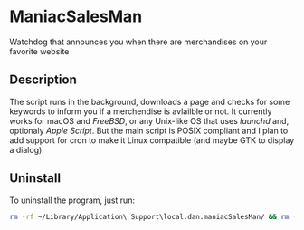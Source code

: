 # ManiacSalesMan
Watchdog that announces you when there are merchandises on your favorite website


## Description

The script runs in the background, downloads a page and checks for some keywords to inform you if a merchendise is avlailble or not.
It currently works for macOS and _FreeBSD_, or any Unix-like OS that uses _launchd_ and, optionaly _Apple Script_.
But the main script is POSIX compliant and I plan to add support for cron to make it Linux compatible (and maybe GTK to display a dialog). 

## Uninstall

To uninstall the program, just run:

```sh
rm -rf ~/Library/Application\ Support\local.dan.maniacSalesMan/ && rm -rf ~/Library/LaunchAgents/local.dan.maniacSalesMan.plist
```
